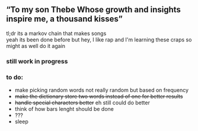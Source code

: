 ## “To my son Thebe Whose growth and insights inspire me, a thousand kisses”
tl;dr its a markov chain that makes songs  
yeah its been done before but hey, I like rap and I'm learning these craps so might as well do it again

### still work in progress
### to do:
* make picking random words not really random but based on frequency
* ~~make the dictionary store two words instead of one for better results~~
* ~~handle special characters better~~ eh still could do better
* think of how bars lenght should be done
* ???
* sleep

